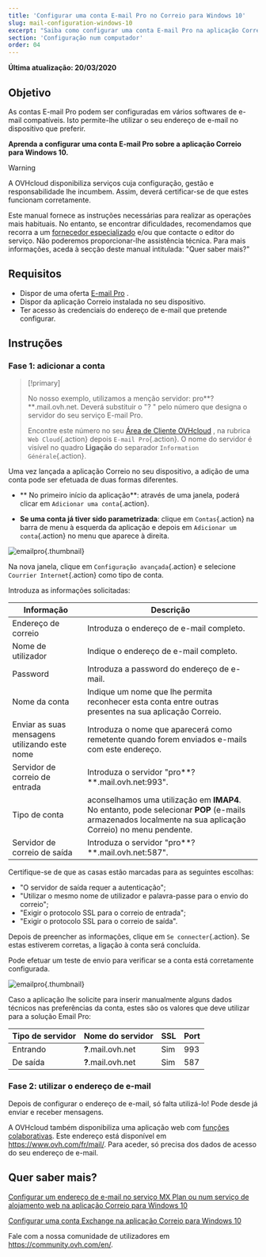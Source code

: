 ```yaml
---
title: 'Configurar uma conta E-mail Pro no Correio para Windows 10'
slug: mail-configuration-windows-10
excerpt: "Saiba como configurar uma conta E-mail Pro na aplicação Correio para Windows 10"
section: 'Configuração num computador'
order: 04
---
```


**Última atualização: 20/03/2020**

## Objetivo

As contas E-mail Pro podem ser configuradas em vários softwares de e-mail compatíveis. Isto permite-lhe utilizar o seu endereço de e-mail no dispositivo que preferir.

**Aprenda a configurar uma conta E-mail Pro sobre a aplicação Correio para Windows 10.**

> [!warning]
>
> A OVHcloud disponibiliza serviços cuja configuração, gestão e responsabilidade lhe incumbem. Assim, deverá certificar-se de que estes funcionam corretamente.
> 
> Este manual fornece as instruções necessárias para realizar as operações mais habituais. No entanto, se encontrar dificuldades, recomendamos que recorra a um [fornecedor especializado](https://partner.ovhcloud.com/pt/) e/ou que contacte o editor do serviço. Não poderemos proporcionar-lhe assistência técnica. Para mais informações, aceda à secção deste manual intitulada: "Quer saber mais?"
> 

## Requisitos

- Dispor de uma oferta [E-mail Pro](https://www.ovhcloud.com/pt/emails/email-pro/) .
- Dispor da aplicação Correio instalada no seu dispositivo.
- Ter acesso às credenciais do endereço de e-mail que pretende configurar.

## Instruções

### Fase 1: adicionar a conta

> [!primary]
>
> No nosso exemplo, utilizamos a menção servidor: pro**?**.mail.ovh.net. Deverá substituir o "? " pelo número que designa o servidor do seu serviço E-mail Pro.
> 
> Encontre este número no seu [Área de Cliente OVHcloud](https://www.ovh.com/auth/?action=gotomanager&from=https://www.ovh.pt/&ovhSubsidiary=pt) , na rubrica `Web Cloud`{.action} depois `E-mail Pro`{.action}. O nome do servidor é visível no quadro **Ligação** do separador `Information Générale`{.action}.
> 

Uma vez lançada a aplicação Correio no seu dispositivo, a adição de uma conta pode ser efetuada de duas formas diferentes.

- ** No primeiro início da aplicação**: através de uma janela, poderá clicar em `Adicionar uma conta`{.action}.

- **Se uma conta já tiver sido parametrizada**: clique em `Contas`{.action} na barra de menu à esquerda da aplicação e depois em `Adicionar um conta`{.action} no menu que aparece à direita.

![emailpro](images/configuration-mail-windows-step1.png){.thumbnail}

Na nova janela, clique em `Configuração avançada`{.action} e selecione `Courrier Internet`{.action} como tipo de conta.

Introduza as informações solicitadas:

|Informação| Descrição|
|---|---|
|Endereço de correio | Introduza o endereço de e-mail completo.|
|Nome de utilizador | Indique o endereço de e-mail completo.|
|Password | Introduza a password do endereço de e-mail.|
|Nome da conta | Indique um nome que lhe permita reconhecer esta conta entre outras presentes na sua aplicação Correio.|
Enviar as suas mensagens utilizando este nome | Introduza o nome que aparecerá como remetente quando forem enviados e-mails com este endereço.|
Servidor de correio de entrada | Introduza o servidor "pro**?**.mail.ovh.net:993".|
Tipo de conta | aconselhamos uma utilização em **IMAP4**. No entanto, pode selecionar **POP** (e-mails armazenados localmente na sua aplicação Correio) no menu pendente.|
Servidor de correio de saída | Introduza o servidor "pro**?**.mail.ovh.net:587".|

Certifique-se de que as casas estão marcadas para as seguintes escolhas:

- "O servidor de saída requer a autenticação";
- "Utilizar o mesmo nome de utilizador e palavra-passe para o envio do correio";
- "Exigir o protocolo SSL para o correio de entrada";
- "Exigir o protocolo SSL para o correio de saída".

Depois de preencher as informações, clique em `Se connecter`{.action}. Se estas estiverem corretas, a ligação à conta será concluída.

Pode efetuar um teste de envio para verificar se a conta está corretamente configurada.

![emailpro](images/configuration-mail-windows-step2.png){.thumbnail}

Caso a aplicação lhe solicite para inserir manualmente alguns dados técnicos nas preferências da conta, estes são os valores que deve utilizar para a solução Email Pro:

|Tipo de servidor|Nome do servidor|SSL|Port|
|---|---|---|---|
|Entrando|**?**.mail.ovh.net | Sim | 993|
|De saída|**?**.mail.ovh.net | Sim | 587|

### Fase 2: utilizar o endereço de e-mail

Depois de configurar o endereço de e-mail, só falta utilizá-lo! Pode desde já enviar e receber mensagens.

A OVHcloud também disponibiliza uma aplicação web com [funções colaborativas](https://www.ovhcloud.com/pt/emails/). Este endereço está disponível em <https://www.ovh.com/fr/mail/>. Para aceder, só precisa dos dados de acesso do seu endereço de e-mail.

## Quer saber mais?

[Configurar um endereço de e-mail no serviço MX Plan ou num serviço de alojamento web na aplicação Correio para Windows 10](https://docs.ovh.com/pt/emails/mail-configuration-windows-10/) 

[Configurar uma conta Exchange na aplicação Correio para Windows 10](https://docs.ovh.com/pt/microsoft-collaborative-solutions/mail-configuration-windows-10/) 

Fale com a nossa comunidade de utilizadores em <https://community.ovh.com/en/>.